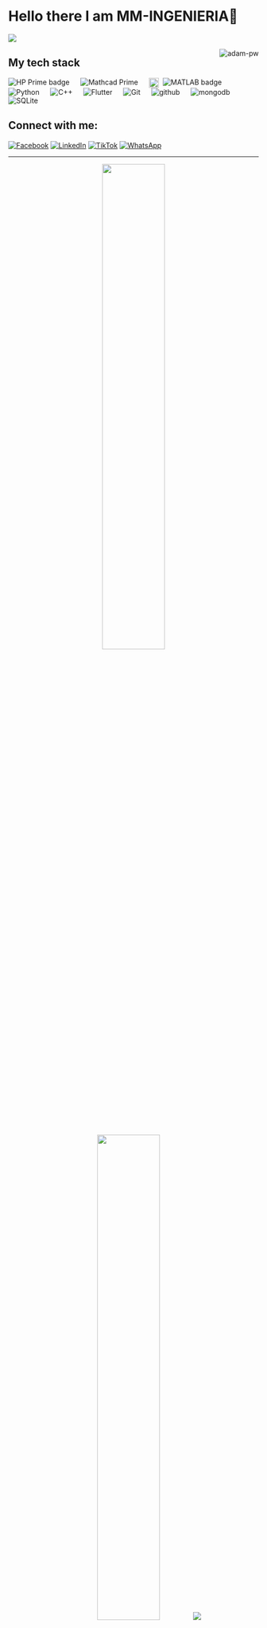 # Hello there I am MM-INGENIERIA👋

![](https://github.com/halfrost/halfrost/blob/master/icons/header_.png)


<p><img align="right" src="https://github.com/Adam-pw/Adam-pw/blob/main/animation_500_kxa883sd.gif" alt="adam-pw" /></p>

## My tech stack

<p align="left"> 
<a>
  <img src="https://img.shields.io/badge/HP%20Prime-0096D6?style=flat&logoColor=white" alt="HP Prime badge">
</a>
  &emsp;
<a>
  <img alt="Mathcad Prime" src="https://img.shields.io/badge/Mathcad%20Prime-006937?style=flat&logoColor=white"/>
</a>
  &emsp;
  <a>
  <img src="https://upload.wikimedia.org/wikipedia/commons/2/21/Matlab_Logo.png" alt="MATLAB" width="20" style="vertical-align: middle; margin-right: 4px;">
  <img src="https://img.shields.io/badge/MATLAB-0076A8?style=flat&logoColor=white" alt="MATLAB badge">
</a>
  &emsp;
   <a>
    <img alt="Python" src="https://img.shields.io/badge/Python%20-%2314354C.svg?logo=python&logoColor=white">
  </a>
  &emsp;
<a>
  <img alt="C++" src="https://img.shields.io/badge/C++-00599C?logo=c%2B%2B&logoColor=white"/>
</a>
  &emsp;
<a>
  <img alt="Flutter" src="https://img.shields.io/badge/Flutter-02569B?logo=flutter&logoColor=white"/>
</a>
  &emsp;
  <a>
    <img alt="Git" src="https://img.shields.io/badge/-git-red?logo=git&logoColor=white"/>
  </a>
 &emsp;
  <a> 
    <img alt="github" src="https://img.shields.io/badge/-GitHub-black?logo=github&logoColor=white">
  </a>
  &emsp;
  <a> 
     <img alt="mongodb" src="https://img.shields.io/badge/-mongoDb-green?logo=mongodb&logoColor=white">
   </a>
  &emsp;
<a>
  <img alt="SQLite" src="https://img.shields.io/badge/SQLite-003B57?logo=sqlite&logoColor=white"/>
</a>
</p>


## Connect with me:

<p align="left">
  <a href="https://www.facebook.com/aki.maytan" target="_blank">
    <img align="center" src="https://img.shields.io/badge/Facebook-1877F2?style=for-the-badge&logo=facebook&logoColor=white" alt="Facebook" /></a>
  <a href="https://www.linkedin.com/in/marco-alexsandio-maytan-huaraca-99b760286/" target="_blank">
    <img align="center" src="https://img.shields.io/badge/LinkedIn-0077B5?style=for-the-badge&logo=linkedin&logoColor=white" alt="LinkedIn" /></a>
  <a href="https://www.tiktok.com/@mm_ingenieros?is_from_webapp=1&sender_device=pc" target="_blank">
    <img align="center" src="https://img.shields.io/badge/TikTok-000000?style=for-the-badge&logo=tiktok&logoColor=white" alt="TikTok" /></a>
  <a href="https://wa.me/51957860293" target="_blank">
    <img align="center" src="https://img.shields.io/badge/WhatsApp-25D366?style=for-the-badge&logo=whatsapp&logoColor=white" alt="WhatsApp" />
  </a>
</p>



-----
<p align="center">
  <img height="50%" width="auto" src ="https://github-readme-stats.vercel.app/api?username=viralbhadeshiya&show_icons=true&count_private=true&theme=darcula&hide_border=true&hide=issues,contribs&bg_color=00000000">
  <img height="50%" width="auto" src ="https://github-readme-stats.vercel.app/api/top-langs/?username=viralbhadeshiya&layout=compact&hide_border=true&theme=darcula&bg_color=00000000&langs_count=6&hide=jupyter%20notebook,tex,css,php">
  <img src ="https://github-readme-streak-stats.herokuapp.com?user=aveek-saha&theme=darcula&hide_border=true&background=FFFFFF00">
  <br>
  <br>
 </p>
<p align="center">
  <img height="50%" width="auto" src="https://github-readme-stats.vercel.app/api?username=mm-ingenieria777&show_icons=true&count_private=true&theme=darcula&hide_border=true&hide=issues,contribs&bg_color=00000000" />
  <img height="50%" width="auto" src="https://github-readme-stats.vercel.app/api/top-langs/?username=mm-ingenieria777&layout=compact&hide_border=true&theme=darcula&bg_color=00000000&langs_count=6&hide=jupyter%20notebook,tex,css,php" />
  <img src="https://github-readme-streak-stats.herokuapp.com?user=mm-ingenieria777&theme=darcula&hide_border=true&background=FFFFFF00" />
  <br><br>
</p>
